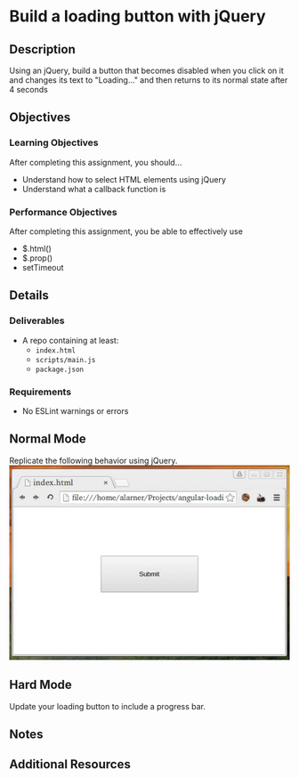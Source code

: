 # Build a loading button with jQuery

## Description
Using an jQuery, build a button that becomes disabled when you click on it and changes its text to &quot;Loading...&quot; and then returns to its normal state after 4 seconds


## Objectives

### Learning Objectives

After completing this assignment, you should…

* Understand how to select HTML elements using jQuery
* Understand what a callback function is


### Performance Objectives

After completing this assignment, you be able to effectively use

* $.html()
* $.prop()
* setTimeout

## Details

### Deliverables

* A repo containing at least:
  * `index.html`
  * `scripts/main.js`
  * `package.json`

### Requirements

* No ESLint warnings or errors


## Normal Mode
Replicate the following behavior using jQuery.
![Example](/output.gif)

## Hard Mode
Update your loading button to include a progress bar.


## Notes

## Additional Resources
